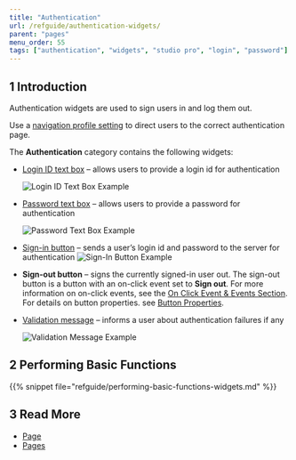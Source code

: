 ```yaml
---
title: "Authentication"
url: /refguide/authentication-widgets/
parent: "pages"
menu_order: 55
tags: ["authentication", "widgets", "studio pro", "login", "password"]
---
```


## 1 Introduction

Authentication widgets are used to sign users in and log them out. 

Use a [navigation profile setting](navigation#authentication) to direct users to the correct authentication page.

The **Authentication** category contains the following widgets:

* [Login ID text box](login-id-text-box) – allows users to provide a login id for authentication

    ![Login ID Text Box Example](attachments/authentication-widgets/logid-id-example.png)

* [Password text box](password-text-box) – allows users to provide a password for authentication

    ![Password Text Box Example](attachments/authentication-widgets/password-text-box-example.png)

* [Sign-in button](sign-in-button) – sends a user’s login id and password to the server for authentication
    ![Sign-In Button Example](attachments/authentication-widgets/sign-in-button-example.png)

* **Sign-out button** – signs the currently signed-in user out. The sign-out button is a button with an on-click event set to **Sign out**. For more information on on-click events, see the [On Click Event & Events Section](on-click-event). For details on button properties. see [Button Properties](button-properties).

* [Validation message](validation-message) – informs a user about authentication failures if any

    ![Validation Message Example](attachments/authentication-widgets/validation-message-example.png)

## 2 Performing Basic Functions

{{% snippet file="refguide/performing-basic-functions-widgets.md" %}}

## 3 Read More

* [Page](page)
* [Pages](pages)